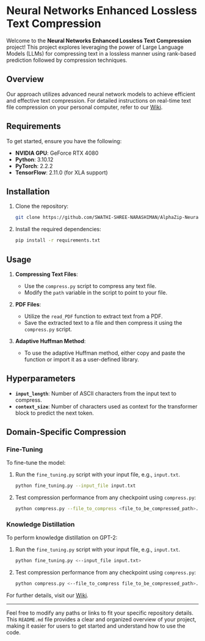 # Neural Networks Enhanced Lossless Text Compression

Welcome to the **Neural Networks Enhanced Lossless Text Compression** project! This project explores leveraging the power of Large Language Models (LLMs) for compressing text in a lossless manner using rank-based prediction followed by compression techniques.

## Overview

Our approach utilizes advanced neural network models to achieve efficient and effective text compression. For detailed instructions on real-time text file compression on your personal computer, refer to our [Wiki](https://github.com/username/repository/wiki).

## Requirements

To get started, ensure you have the following:

- **NVIDIA GPU**: GeForce RTX 4080
- **Python**: 3.10.12
- **PyTorch**: 2.2.2
- **TensorFlow**: 2.11.0 (for XLA support)

## Installation

1. Clone the repository:

    ```bash
    git clone https://github.com/SWATHI-SHREE-NARASHIMAN/AlphaZip-Neural-Networks-Enhanced-Lossless-Text-Compression.git
    ```

2. Install the required dependencies:

    ```bash
    pip install -r requirements.txt
    ```

## Usage

1. **Compressing Text Files**:
    - Use the `compress.py` script to compress any text file.
    - Modify the `path` variable in the script to point to your file.

2. **PDF Files**:
    - Utilize the `read_PDF` function to extract text from a PDF.
    - Save the extracted text to a file and then compress it using the `compress.py` script.

3. **Adaptive Huffman Method**:
    - To use the adaptive Huffman method, either copy and paste the function or import it as a user-defined library.

## Hyperparameters

- **`input_length`**: Number of ASCII characters from the input text to compress.
- **`context_size`**: Number of characters used as context for the transformer block to predict the next token.

## Domain-Specific Compression

### Fine-Tuning

To fine-tune the model:

1. Run the `fine_tuning.py` script with your input file, e.g., `input.txt`.

    ```bash
    python fine_tuning.py --input_file input.txt
    ```

2. Test compression performance from any checkpoint using `compress.py`:

    ```bash
    python compress.py --file_to_compress <file_to_be_compressed_path>.txt --checkpoint <current_directory_path>/fine_tuning_weights/checkpoint-XXXX
    ```

### Knowledge Distillation

To perform knowledge distillation on GPT-2:

1. Run the `fine_tuning.py` script with your input file, e.g., `input.txt`.

    ```bash
    python fine_tuning.py <--input_file input.txt>
    ```

2. Test compression performance from any checkpoint using `compress.py`:

    ```bash
    python compress.py <--file_to_compress file_to_be_compressed_path>.txt <--checkpoint current_directory_path/knowledge_distillation_weights/checkpoint-XXXX>
    ```

For further details, visit our [Wiki](https://github.com/username/repository/wiki).

---

Feel free to modify any paths or links to fit your specific repository details. This `README.md` file provides a clear and organized overview of your project, making it easier for users to get started and understand how to use the code.

